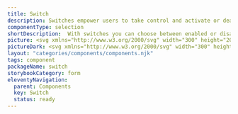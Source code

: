 ```yaml
---
title: Switch
description: Switches empower users to take control and activate or deactivate specific settings with a simple click.
componentType: selection
shortDescription:  With switches you can choose between enabled or disabled states.
picture: <svg xmlns="http://www.w3.org/2000/svg" width="300" height="200" fill="none" aria-labelledby="switchTitle switchDesc" role="img"><title id="switchTitle">Illustration of switch component.</title><desc id="switchDesc">An illustrated switch component representing switch component card.</desc><path fill="#36F" d="M166.089 86.5928h-32.177c-8.886 0-16.089 7.2031-16.089 16.0882 0 8.886 7.203 16.089 16.089 16.089h32.177c8.886 0 16.089-7.203 16.089-16.089 0-8.8851-7.203-16.0882-16.089-16.0882Z"/><path fill="#fff" d="M133.911 89.2744c-7.404 0-13.407 6.0026-13.407 13.4076 0 7.404 6.003 13.407 13.407 13.407 7.405 0 13.407-6.003 13.407-13.407 0-7.405-6.002-13.4076-13.407-13.4076Z"/><path fill="#222" d="m138.719 98.8645-3.771 3.7705 3.74 3.74c.314.282.314.754 0 1.037-.283.314-.754.314-1.037 0l-3.771-3.74-3.739 3.74c-.283.314-.754.314-1.037 0-.314-.283-.314-.755 0-1.069l3.739-3.739-3.739-3.7395c-.314-.2828-.314-.7542 0-1.0684.283-.2828.754-.2828 1.068 0l3.74 3.7709 3.739-3.7395c.283-.3142.754-.3142 1.068 0 .283.2828.283.7542 0 1.037Z"/></svg>
pictureDark: <svg xmlns="http://www.w3.org/2000/svg" width="300" height="200" fill="none" aria-labelledby="switchDarkTitle switchDarkDesc" role="img"><title id="switchDarkTitle">Illustration of switch component.</title><desc id="switchDarkDesc">An illustrated switch component representing switch component card.</desc><path fill="#5985FF" d="M166.089 86.5928h-32.177c-8.886 0-16.089 7.2031-16.089 16.0882 0 8.886 7.203 16.089 16.089 16.089h32.177c8.886 0 16.089-7.203 16.089-16.089 0-8.8851-7.203-16.0882-16.089-16.0882Z"/><path fill="#262626" d="M133.911 89.2744c-7.404 0-13.407 6.0026-13.407 13.4076 0 7.404 6.003 13.407 13.407 13.407 7.405 0 13.407-6.003 13.407-13.407 0-7.405-6.002-13.4076-13.407-13.4076Z"/><path fill="#F4F4F4" d="m138.719 98.8645-3.771 3.7705 3.74 3.74c.314.282.314.754 0 1.037-.283.314-.754.314-1.037 0l-3.771-3.74-3.739 3.74c-.283.314-.754.314-1.037 0-.314-.283-.314-.755 0-1.069l3.739-3.739-3.739-3.7395c-.314-.2828-.314-.7542 0-1.0684.283-.2828.754-.2828 1.068 0l3.74 3.7709 3.739-3.7395c.283-.3142.754-.3142 1.068 0 .283.2828.283.7542 0 1.037Z"/></svg>
layout: "categories/components/components.njk"
tags: component
packageName: switch
storybookCategory: form
eleventyNavigation:
  parent: Components
  key: Switch
  status: ready
---
```

